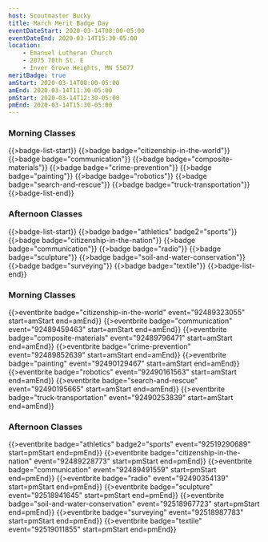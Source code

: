 ```yaml
---
host: Scoutmaster Bucky
title: March Merit Badge Day
eventDateStart: 2020-03-14T08:00-05:00
eventDateEnd: 2020-03-14T15:30-05:00
location:
    - Emanuel Lutheran Church
    - 2075 70th St. E
    - Inver Grove Heights, MN 55077
meritBadge: true
amStart: 2020-03-14T08:00-05:00
amEnd: 2020-03-14T11:30-05:00
pmStart: 2020-03-14T12:30-05:00
pmEnd: 2020-03-14T15:30-05:00
---
```



### Morning Classes

{{>badge-list-start}}
{{>badge badge="citizenship-in-the-world"}}
{{>badge badge="communication"}}
{{>badge badge="composite-materials"}}
{{>badge badge="crime-prevention"}}
{{>badge badge="painting"}}
{{>badge badge="robotics"}}
{{>badge badge="search-and-rescue"}}
{{>badge badge="truck-transportation"}}
{{>badge-list-end}}

### Afternoon Classes

{{>badge-list-start}}
{{>badge badge="athletics" badge2="sports"}}
{{>badge badge="citizenship-in-the-nation"}}
{{>badge badge="communication"}}
{{>badge badge="radio"}}
{{>badge badge="sculpture"}}
{{>badge badge="soil-and-water-conservation"}}
{{>badge badge="surveying"}}
{{>badge badge="textile"}}
{{>badge-list-end}}

### Morning Classes

{{>eventbrite badge="citizenship-in-the-world" event="92489323055" start=amStart end=amEnd}}
{{>eventbrite badge="communication" event="92489459463" start=amStart end=amEnd}}
{{>eventbrite badge="composite-materials" event="92489796471" start=amStart end=amEnd}}
{{>eventbrite badge="crime-prevention" event="92489852639" start=amStart end=amEnd}}
{{>eventbrite badge="painting" event="92490129467" start=amStart end=amEnd}}
{{>eventbrite badge="robotics" event="92490161563" start=amStart end=amEnd}}
{{>eventbrite badge="search-and-rescue" event="92490195665" start=amStart end=amEnd}}
{{>eventbrite badge="truck-transportation" event="92490253839" start=amStart end=amEnd}}

### Afternoon Classes

{{>eventbrite badge="athletics" badge2="sports" event="92519290689" start=pmStart end=pmEnd}}
{{>eventbrite badge="citizenship-in-the-nation" event="92489228773" start=pmStart end=pmEnd}}
{{>eventbrite badge="communication" event="92489491559" start=pmStart end=pmEnd}}
{{>eventbrite badge="radio" event="92490354139" start=pmStart end=pmEnd}}
{{>eventbrite badge="sculpture" event="92518941645" start=pmStart end=pmEnd}}
{{>eventbrite badge="soil-and-water-conservation" event="92518967723" start=pmStart end=pmEnd}}
{{>eventbrite badge="surveying" event="92518987783" start=pmStart end=pmEnd}}
{{>eventbrite badge="textile" event="92519011855" start=pmStart end=pmEnd}}
